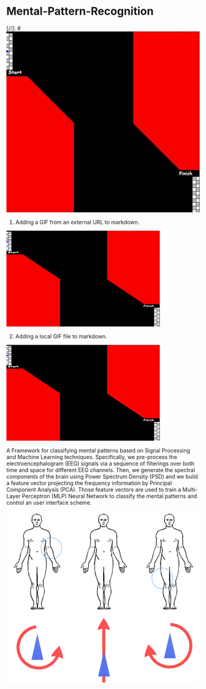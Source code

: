 # Mental-Pattern-Recognition

[//]: # ![](https://github.com/thalesogoncalves/Mental-Pattern-Recognition/blob/main/Files/Application%20Example.gif)

1. Adding a GIF from an external URL to markdown.

<img width="400" height="250" alt="color picker" src="https://github.com/thalesogoncalves/Mental-Pattern-Recognition/blob/main/Files/Application%20Example.gif" />

2. Adding a local GIF file to markdown.

<img width="400" height="250" src="Files/Application%20Example.gif" alt="color picker" />


A Framework for classifying mental patterns based on Signal Processing and Machine Learning techniques.
Specifically, we pre-process the electroencephalogram (EEG) signals via a sequence of filterings over both time and space for different EEG channels. Then, we generate the spectral components of the brain using Power Spectrum Density (PSD) and we build a feature vector projecting the frequency information by Principal Component Analysis (PCA). Those feature vectors are used to train a Multi-Layer Perceptron (MLP) Neural Network to classify the mental patterns and control an user interface scheme.

<p align="center">
<img src="Files/mental_control_scheme.png" width=500>
</p>
